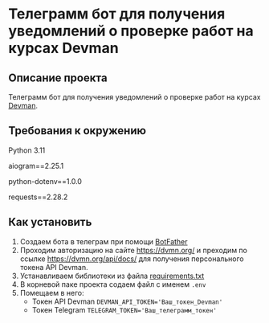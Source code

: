 # Телеграмм бот для получения уведомлений о проверке работ на курсах Devman #

## Описание проекта ##

Телеграмм бот для получения уведомлений о проверке работ на курсах [Devman](https://dvmn.org). 

## Требования к окружению ##

Python 3.11

aiogram==2.25.1

python-dotenv==1.0.0

requests==2.28.2

## Как установить ##

1. Создаем бота в телеграм при помощи [BotFather](https://t.me/BotFather)
2. Проходим авторизацию на сайте https://dvmn.org/ и преходим по ссылке https://dvmn.org/api/docs/ для получения персонального токена API Devman.
3. Устанавливаем библиотеки из файла [requirements.txt](https://github.com/IPRepin/devman_bot/blob/master/requirements.txt)
4. В корневой паке проекта содаем файл с именем  `.env`
5. Помещаем в него:
    * Токен API Devman `DEVMAN_API_TOKEN='Ваш_токен_Devman'`
    * Токен Telegram `TELEGRAM_TOKEN='Ваш_телеграмм_токен'`